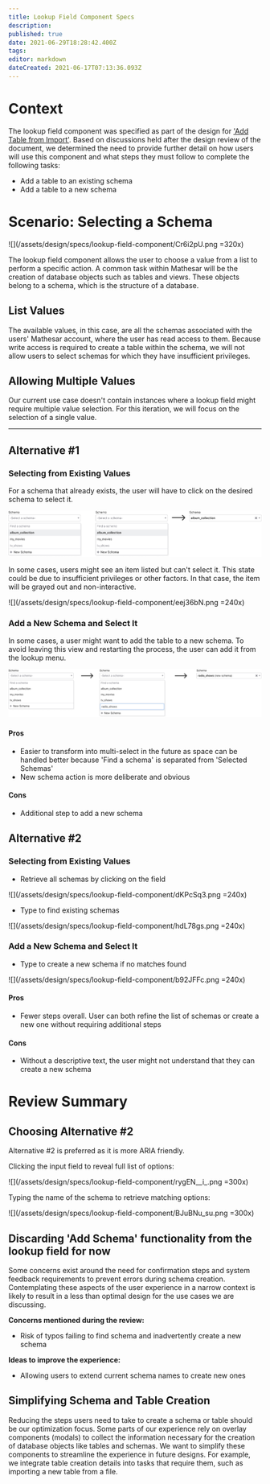 ```yaml
---
title: Lookup Field Component Specs
description: 
published: true
date: 2021-06-29T18:28:42.400Z
tags: 
editor: markdown
dateCreated: 2021-06-17T07:13:36.093Z
---
```


# Context
The lookup field component was specified as part of the design for ['Add Table from Import'](/design/specs/table-import). Based on discussions held after the design review of the document, we determined the need to provide further detail on how users will use this component and what steps they must follow to complete the following tasks:

- Add a table to an existing schema
- Add a table to a new schema

# Scenario: Selecting a Schema

![](/assets/design/specs/lookup-field-component/Cr6i2pU.png =320x)

The lookup field component allows the user to choose a value from a list to perform a specific action. A common task within Mathesar will be the creation of database objects such as tables and views. These objects belong to a schema, which is the structure of a database.

## List Values
The available values, in this case, are all the schemas associated with the users' Mathesar account, where the user has read access to them. Because write access is required to create a table within the schema, we will not allow users to select schemas for which they have insufficient privileges.

## Allowing Multiple Values
Our current use case doesn't contain instances where a lookup field might require multiple value selection. For this iteration, we will focus on the selection of a single value.


---

## Alternative #1

### Selecting from Existing Values
For a schema that already exists, the user will have to click on the desired schema to select it.

![](/assets/design/specs/lookup-field-component/jRBFNUO.png)

In some cases, users might see an item listed but can't select it. This state could be due to insufficient privileges or other factors. In that case, the item will be grayed out and non-interactive.

![](/assets/design/specs/lookup-field-component/eej36bN.png =240x)

### Add a New Schema and Select It
In some cases, a user might want to add the table to a new schema. To avoid leaving this view and restarting the process, the user can add it from the lookup menu.

![](/assets/design/specs/lookup-field-component/aP3hoGa.png)

#### Pros
- Easier to transform into multi-select in the future as space can be handled better because 'Find a schema' is separated from 'Selected Schemas'
- New schema action is more deliberate and obvious

#### Cons
- Additional step to add a new schema

## Alternative #2

### Selecting from Existing Values

- Retrieve all schemas by clicking on the field

![](/assets/design/specs/lookup-field-component/dKPcSq3.png =240x)

- Type to find existing schemas

![](/assets/design/specs/lookup-field-component/hdL78gs.png =240x)

### Add a New Schema and Select It
- Type to create a new schema if no matches found

![](/assets/design/specs/lookup-field-component/b92JFFc.png =240x)

#### Pros
- Fewer steps overall. User can both refine the list of schemas or create a new one without requiring additional steps

#### Cons
- Without a descriptive text, the user might not understand that they can create a new schema

# Review Summary

## Choosing Alternative #2
Alternative #2 is preferred as it is more ARIA friendly. 

Clicking the input field to reveal full list of options:

![](/assets/design/specs/lookup-field-component/rygEN__i_.png =300x)

Typing the name of the schema to retrieve matching options:

![](/assets/design/specs/lookup-field-component/BJuBNu_su.png =300x)


## Discarding 'Add Schema' functionality from the lookup field for now
Some concerns exist around the need for confirmation steps and system feedback requirements to prevent errors during schema creation. Contemplating these aspects of the user experience in a narrow context is likely to result in a less than optimal design for the use cases we are discussing.

**Concerns mentioned during the review:**
- Risk of typos failing to find schema and inadvertently create a new schema

**Ideas to improve the experience:**
- Allowing users to extend current schema names to create new ones 


## Simplifying Schema and Table Creation
Reducing the steps users need to take to create a schema or table should be our optimization focus. Some parts of our experience rely on overlay components (modals) to collect the information necessary for the creation of database objects like tables and schemas. We want to simplify these components to streamline the experience in future designs. For example, we integrate table creation details into tasks that require them, such as importing a new table from a file.
